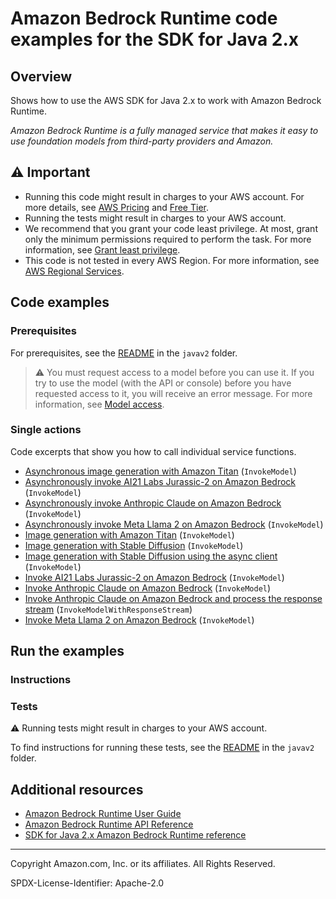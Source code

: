 <!--Generated by WRITEME on 2023-12-06 16:52:24.629768 (UTC)-->
# Amazon Bedrock Runtime code examples for the SDK for Java 2.x

## Overview

Shows how to use the AWS SDK for Java 2.x to work with Amazon Bedrock Runtime.

<!--custom.overview.start-->
<!--custom.overview.end-->

*Amazon Bedrock Runtime is a fully managed service that makes it easy to use foundation models from third-party providers and Amazon.*

## ⚠ Important

* Running this code might result in charges to your AWS account. For more details, see [AWS Pricing](https://aws.amazon.com/pricing/?aws-products-pricing.sort-by=item.additionalFields.productNameLowercase&aws-products-pricing.sort-order=asc&awsf.Free%20Tier%20Type=*all&awsf.tech-category=*all) and [Free Tier](https://aws.amazon.com/free/?all-free-tier.sort-by=item.additionalFields.SortRank&all-free-tier.sort-order=asc&awsf.Free%20Tier%20Types=*all&awsf.Free%20Tier%20Categories=*all).
* Running the tests might result in charges to your AWS account.
* We recommend that you grant your code least privilege. At most, grant only the minimum permissions required to perform the task. For more information, see [Grant least privilege](https://docs.aws.amazon.com/IAM/latest/UserGuide/best-practices.html#grant-least-privilege).
* This code is not tested in every AWS Region. For more information, see [AWS Regional Services](https://aws.amazon.com/about-aws/global-infrastructure/regional-product-services).

<!--custom.important.start-->
<!--custom.important.end-->

## Code examples

### Prerequisites

For prerequisites, see the [README](../../README.md#Prerequisites) in the `javav2` folder.


<!--custom.prerequisites.start-->
> ⚠ You must request access to a model before you can use it. If you try to use the model (with the API or console) before you have requested access to it, you will receive an error message. For more information, see [Model access](https://docs.aws.amazon.com/bedrock/latest/userguide/model-access.html).
<!--custom.prerequisites.end-->

### Single actions

Code excerpts that show you how to call individual service functions.

* [Asynchronous image generation with Amazon Titan](src/main/java/com/example/bedrockruntime/InvokeModelAsync.java#L286) (`InvokeModel`)
* [Asynchronously invoke AI21 Labs Jurassic-2 on Amazon Bedrock](src/main/java/com/example/bedrockruntime/InvokeModelAsync.java#L99) (`InvokeModel`)
* [Asynchronously invoke Anthropic Claude on Amazon Bedrock](src/main/java/com/example/bedrockruntime/InvokeModelAsync.java#L38) (`InvokeModel`)
* [Asynchronously invoke Meta Llama 2 on Amazon Bedrock](src/main/java/com/example/bedrockruntime/InvokeModelAsync.java#L161) (`InvokeModel`)
* [Image generation with Amazon Titan](src/main/java/com/example/bedrockruntime/InvokeModel.java#L232) (`InvokeModel`)
* [Image generation with Stable Diffusion](src/main/java/com/example/bedrockruntime/InvokeModel.java#L179) (`InvokeModel`)
* [Image generation with Stable Diffusion using the async client](src/main/java/com/example/bedrockruntime/InvokeModelAsync.java#L220) (`InvokeModel`)
* [Invoke AI21 Labs Jurassic-2 on Amazon Bedrock](src/main/java/com/example/bedrockruntime/InvokeModel.java#L86) (`InvokeModel`)
* [Invoke Anthropic Claude on Amazon Bedrock](src/main/java/com/example/bedrockruntime/InvokeModel.java#L37) (`InvokeModel`)
* [Invoke Anthropic Claude on Amazon Bedrock and process the response stream](src/main/java/com/example/bedrockruntime/InvokeModelWithResponseStream.java#L34) (`InvokeModelWithResponseStream`)
* [Invoke Meta Llama 2 on Amazon Bedrock](src/main/java/com/example/bedrockruntime/InvokeModel.java#L134) (`InvokeModel`)

## Run the examples

### Instructions



<!--custom.instructions.start-->
<!--custom.instructions.end-->



### Tests

⚠ Running tests might result in charges to your AWS account.


To find instructions for running these tests, see the [README](../../README.md#Tests)
in the `javav2` folder.



<!--custom.tests.start-->
<!--custom.tests.end-->

## Additional resources

* [Amazon Bedrock Runtime User Guide](https://docs.aws.amazon.com/bedrock/latest/userguide/what-is-bedrock.html)
* [Amazon Bedrock Runtime API Reference](https://docs.aws.amazon.com/bedrock/latest/APIReference/welcome.html)
* [SDK for Java 2.x Amazon Bedrock Runtime reference](https://sdk.amazonaws.com/java/api/latest/software/amazon/awssdk/services/bedrock-runtime/package-summary.html)

<!--custom.resources.start-->
<!--custom.resources.end-->

---

Copyright Amazon.com, Inc. or its affiliates. All Rights Reserved.

SPDX-License-Identifier: Apache-2.0